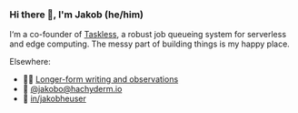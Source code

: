 ### Hi there 👋, I'm Jakob (he/him)

I‘m a co-founder of [Taskless](https://github.com/taskless), a robust job queueing system for serverless and edge computing. The messy part of building things is my happy place.

Elsewhere:

- ✍🏻 <a href="https://codedrift.com" rel="me">Longer-form writing and observations</a>
- 🐘 <a href="https://hachyderm.io/@jakobo" rel="me">@jakobo&#64;hachyderm.io</a>
- 💼 <a href="https://linkedin.com/in/jakobheuser" rel="me">in/jakobheuser</a>

<!--
**jakobo/jakobo** is a ✨ _special_ ✨ repository because its `README.md` (this file) appears on your GitHub profile.

Here are some ideas to get you started:

- 🔭 I’m currently working on ...
- 🌱 I’m currently learning ...
- 👯 I’m looking to collaborate on ...
- 🤔 I’m looking for help with ...
- 💬 Ask me about ...
- 📫 How to reach me: ...
- 😄 Pronouns: ...
- ⚡ Fun fact: ...
-->
